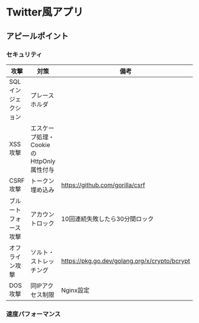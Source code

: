 # Twitter風アプリ

## アピールポイント

### セキュリティ
| 攻撃 | 対策 | 備考 |
|---|---|---|
| SQLインジェクション | プレースホルダ |
| XSS攻撃 | エスケープ処理・CookieのHttpOnly属性付与 |
| CSRF攻撃 | トークン埋め込み | https://github.com/gorilla/csrf |
| ブルートフォース攻撃 | アカウントロック | 10回連続失敗したら30分間ロック |
| オフライン攻撃 | ソルト・ストレッチング | https://pkg.go.dev/golang.org/x/crypto/bcrypt |
| DOS攻撃 | 同IPアクセス制限 | Nginx設定 |

### 速度パフォーマンス
